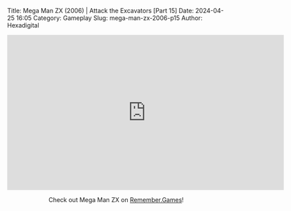 Title: Mega Man ZX (2006) | Attack the Excavators [Part 15]
Date: 2024-04-25 16:05
Category: Gameplay
Slug: mega-man-zx-2006-p15
Author: Hexadigital

<center><iframe src="https://www.youtube.com/embed/N0tYilhcB9M?feature=oembed" allow="accelerometer; autoplay; encrypted-media; gyroscope; picture-in-picture" width="640" height="360" frameborder="0"></iframe>

Check out Mega Man ZX on [Remember.Games](https://remember.games/game/2297/mega-man-zx/)!</center>